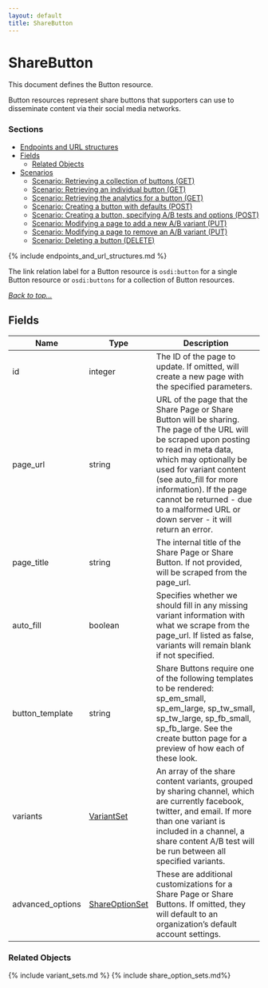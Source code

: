 ```yaml
---
layout: default
title: ShareButton
--- 
```


# ShareButton

This document defines the Button resource.

Button resources represent share buttons that supporters can use to disseminate
content via their social media networks.

### Sections
* [Endpoints and URL structures](#endpoints-and-url-structures)
* [Fields](#fields)
    * [Related Objects](#related-objects)
* [Scenarios](#scenarios)
    * [Scenario: Retrieving a collection of buttons (GET)](
#scenario-retrieving-buttons)
    * [Scenario: Retrieving an individual button (GET)](
#scenario-retrieving-button)
    * [Scenario: Retrieving the analytics for a button (GET)](
#scenario-retrieving-analytics-button)
    * [Scenario: Creating a button with defaults (POST)](
#scenario-creating-button-basic)
    * [Scenario: Creating a button, specifying A/B tests and options (POST)](
#scenario-creating-button-advanced)
    * [Scenario: Modifying a page to add a new A/B variant (PUT)](
#scenario-modifying-page-add-variant)
    * [Scenario: Modifying a page to remove an A/B variant (PUT)](
#scenario-modifying-page-remove-variant)
    * [Scenario: Deleting a button (DELETE)](
#scenario-deleting-button)

{% include endpoints_and_url_structures.md %}

The link relation label for a Button resource
is ```osdi:button``` for a single Button resource
or ```osdi:buttons``` for a collection of Button resources.

_[Back to top...](#)_

## Fields


| Name          | Type      | Description
|-----------    |-----------|--------------
| id  | integer | The ID of the page to update. If omitted, will create a new page with the specified parameters.
| page_url  | string | URL of the page that the Share Page or Share Button will be sharing. The page of the URL will be scraped upon posting to read in meta data, which may optionally be used for variant content (see auto_fill for more information). If the page cannot be returned - due to a malformed URL or down server - it will return an error.
| page_title  | string | The internal title of the Share Page or Share Button.  If not provided, will be scraped from the page_url.
| auto_fill | boolean | Specifies whether we should fill in any missing variant information with what we scrape from the page_url. If listed as false, variants will remain blank if not specified.
| button_template  | string | Share Buttons require one of the following templates to be rendered: sp_em_small, sp_em_large, sp_tw_small, sp_tw_large, sp_fb_small, sp_fb_large. See the create button page for a preview of how each of these look.
| variants  | [VariantSet](#variantset) | An array of the share content variants, grouped by sharing channel, which are currently facebook, twitter, and email. If more than one variant is included in a channel, a share content A/B test will be run between all specified variants. 
| advanced_options  | [ShareOptionSet](#shareoptionset) | These are additional customizations for a Share Page or Share Buttons. If omitted, they will default to an organization’s default account settings.

### Related Objects
{% include variant_sets.md %}
{% include share_option_sets.md%}
